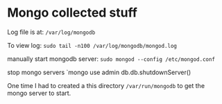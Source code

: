 
# Mongo collected stuff

Log file is at: `/var/log/mongodb`

To view log: `sudo tail -n100 /var/log/mongodb/mongod.log`

manually start mongodb server: `sudo mongod --config /etc/mongod.conf`

stop mongo servers
`mongo
use admin
db.db.shutdownServer()


One time I had to created a this directory `/var/run/mongodb` to get the mongo server to start.